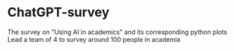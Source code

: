 # ChatGPT-survey
The survey on "Using AI in academics" and its corresponding python plots
Lead a team of 4 to survey around 100 people in academia
